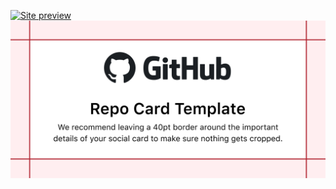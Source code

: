 [![Site preview](/img/CarsPrtafolio.png)](https://hashirshoaeb.github.io/home)
![CarsPortafolio.png](img%2FCarsPortafolio.png)